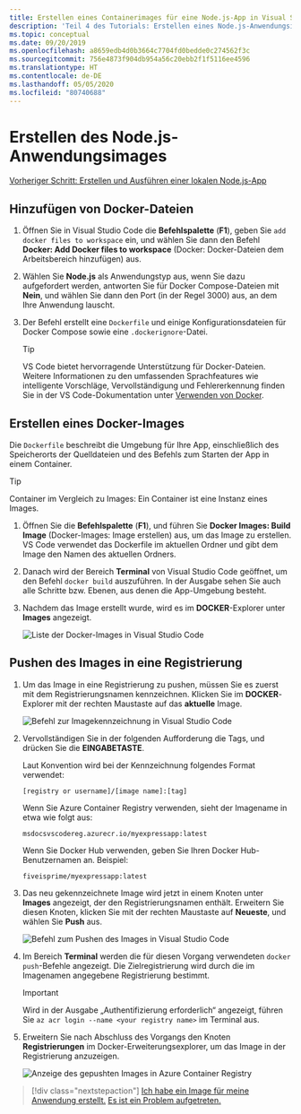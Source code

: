 ```yaml
---
title: Erstellen eines Containerimages für eine Node.js-App in Visual Studio Code
description: 'Teil 4 des Tutorials: Erstellen eines Node.js-Anwendungsimages'
ms.topic: conceptual
ms.date: 09/20/2019
ms.openlocfilehash: a8659edb4d0b3664c7704fd0bedde0c274562f3c
ms.sourcegitcommit: 756e4873f904db954a56c20ebb2f1f5116ee4596
ms.translationtype: HT
ms.contentlocale: de-DE
ms.lasthandoff: 05/05/2020
ms.locfileid: "80740688"
---
```

# <a name="create-your-nodejs-application-image"></a>Erstellen des Node.js-Anwendungsimages

[Vorheriger Schritt: Erstellen und Ausführen einer lokalen Node.js-App](tutorial-vscode-docker-node-03.md)

## <a name="add-docker-files"></a>Hinzufügen von Docker-Dateien

1. Öffnen Sie in Visual Studio Code die **Befehlspalette** (**F1**), geben Sie `add docker files to workspace` ein, und wählen Sie dann den Befehl **Docker: Add Docker files to workspace** (Docker: Docker-Dateien dem Arbeitsbereich hinzufügen) aus.

1. Wählen Sie **Node.js** als Anwendungstyp aus, wenn Sie dazu aufgefordert werden, antworten Sie für Docker Compose-Dateien mit **Nein**, und wählen Sie dann den Port (in der Regel 3000) aus, an dem Ihre Anwendung lauscht.

1. Der Befehl erstellt eine `Dockerfile` und einige Konfigurationsdateien für Docker Compose sowie eine `.dockerignore`-Datei.

    > [!TIP]
    > VS Code bietet hervorragende Unterstützung für Docker-Dateien. Weitere Informationen zu den umfassenden Sprachfeatures wie intelligente Vorschläge, Vervollständigung und Fehlererkennung finden Sie in der VS Code-Dokumentation unter [Verwenden von Docker](https://code.visualstudio.com/docs/azure/docker).

## <a name="build-a-docker-image"></a>Erstellen eines Docker-Images

Die `Dockerfile` beschreibt die Umgebung für Ihre App, einschließlich des Speicherorts der Quelldateien und des Befehls zum Starten der App in einem Container.

> [!TIP]
> Container im Vergleich zu Images: Ein Container ist eine Instanz eines Images.

1. Öffnen Sie die **Befehlspalette** (**F1**), und führen Sie **Docker Images: Build Image** (Docker-Images: Image erstellen) aus, um das Image zu erstellen. VS Code verwendet das Dockerfile im aktuellen Ordner und gibt dem Image den Namen des aktuellen Ordners.

1. Danach wird der Bereich **Terminal** von Visual Studio Code geöffnet, um den Befehl `docker build` auszuführen. In der Ausgabe sehen Sie auch alle Schritte bzw. Ebenen, aus denen die App-Umgebung besteht.

1. Nachdem das Image erstellt wurde, wird es im **DOCKER**-Explorer unter **Images** angezeigt.

    ![Liste der Docker-Images in Visual Studio Code](media/deploy-containers/image-list.png)

## <a name="push-the-image-to-a-registry"></a>Pushen des Images in eine Registrierung

1. Um das Image in eine Registrierung zu pushen, müssen Sie es zuerst mit dem Registrierungsnamen kennzeichnen. Klicken Sie im **DOCKER**-Explorer mit der rechten Maustaste auf das **aktuelle** Image.

    ![Befehl zur Imagekennzeichnung in Visual Studio Code](media/deploy-containers/tag-command.png)

1. Vervollständigen Sie in der folgenden Aufforderung die Tags, und drücken Sie die **EINGABETASTE**.

    Laut Konvention wird bei der Kennzeichnung folgendes Format verwendet:

    `[registry or username]/[image name]:[tag]`

    Wenn Sie Azure Container Registry verwenden, sieht der Imagename in etwa wie folgt aus:

    `msdocsvscodereg.azurecr.io/myexpressapp:latest`

    Wenn Sie Docker Hub verwenden, geben Sie Ihren Docker Hub-Benutzernamen an. Beispiel:

    `fiveisprime/myexpressapp:latest`

1. Das neu gekennzeichnete Image wird jetzt in einem Knoten unter **Images** angezeigt, der den Registrierungsnamen enthält. Erweitern Sie diesen Knoten, klicken Sie mit der rechten Maustaste auf **Neueste**, und wählen Sie **Push** aus.

    ![Befehl zum Pushen des Images in Visual Studio Code](media/deploy-containers/push-command.png)

1. Im Bereich **Terminal** werden die für diesen Vorgang verwendeten `docker push`-Befehle angezeigt. Die Zielregistrierung wird durch die im Imagenamen angegebene Registrierung bestimmt.

   > [!IMPORTANT]
   > Wird in der Ausgabe „Authentifizierung erforderlich“ angezeigt, führen Sie `az acr login --name <your registry name>` im Terminal aus.

1. Erweitern Sie nach Abschluss des Vorgangs den Knoten **Registrierungen** im Docker-Erweiterungsexplorer, um das Image in der Registrierung anzuzeigen.

    ![Anzeige des gepushten Images in Azure Container Registry](media/deploy-containers/image-in-acr.png)

> [!div class="nextstepaction"]
> [Ich habe ein Image für meine Anwendung erstellt.](tutorial-vscode-docker-node-05.md) [Es ist ein Problem aufgetreten.](https://www.research.net/r/PWZWZ52?tutorial=docker-extension&step=containerize-app)
